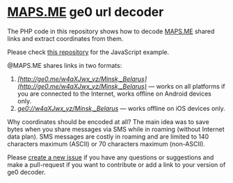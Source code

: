 # [MAPS.ME](https://github.com/mapsme/) ge0 url decoder

The PHP code in this repository shows how to decode [MAPS.ME](https://github.com/mapsme/) shared links and extract coordinates from them.

Please check [this repository](https://github.com/georgjaehnig/mapsme-ge0) for the JavaScript example.

@MAPS.ME shares links in two formats:
1. *[http://ge0.me/w4aXJwx_yz/Minsk,_Belarus](http://ge0.me/w4aXJwx_yz/Minsk,_Belarus)* — works on all platforms if you are connected to the Internet, works offline on Android devices only.
2. *[ge0://w4aXJwx_yz/Minsk,_Belarus](ge0://w4aXJwx_yz/Minsk,_Belarus)* — works offline on iOS devices only.

Why coordinates should be encoded at all? The main idea was to save bytes when you share messages via SMS while in roaming (without Internet data plan). SMS messages are costly in roaming and are limited to 140 characters maximum (ASCII) or 70 characters maximum (non-ASCII).

Please [create a new issue](https://github.com/georgjaehnig/mapsme-ge0/issues/new) if you have any questions or suggestions and make a pull-request if you want to contribute or add a link to your version of ge0 decoder.
